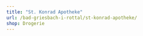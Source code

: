 ```yaml
---
title: "St. Konrad Apotheke"
url: /bad-griesbach-i-rottal/st-konrad-apotheke/
shop: Drogerie
---
```

